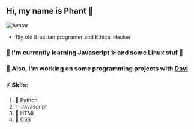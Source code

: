 ## Hi, my name is Phant 👋
![Avatar](https://avatars.githubusercontent.com/u/74624003?v=4)
* 15y old Brazilian programer and Ethical Hacker 
### 🌱 I'm currently learning Javascript ✨ and some Linux stuf 🐧
### 🤝 Also, I'm working on some programming projects with [Davi](https://github.com/Davi-S)
### ⚡️ Skils:
   1. 🐍 Python
   2. ✨ Javascript
   3. 🔴 HTML
   4. 🔵 CSS
